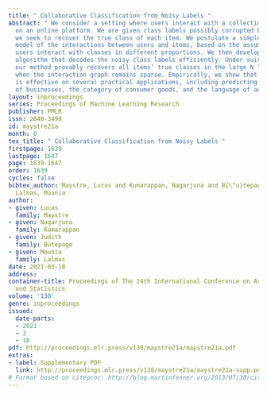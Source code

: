 ```yaml
---
title: " Collaborative Classification from Noisy Labels "
abstract: " We consider a setting where users interact with a collection of N items
  on an online platform. We are given class labels possibly corrupted by noise, and
  we seek to recover the true class of each item. We postulate a simple probabilistic
  model of the interactions between users and items, based on the assumption that
  users interact with classes in different proportions. We then develop a message-passing
  algorithm that decodes the noisy class labels efficiently. Under suitable assumptions,
  our method provably recovers all items’ true classes in the large N limit, even
  when the interaction graph remains sparse. Empirically, we show that our approach
  is effective on several practical applications, including predicting the location
  of businesses, the category of consumer goods, and the language of audio content. "
layout: inproceedings
series: Proceedings of Machine Learning Research
publisher: PMLR
issn: 2640-3498
id: maystre21a
month: 0
tex_title: " Collaborative Classification from Noisy Labels "
firstpage: 1639
lastpage: 1647
page: 1639-1647
order: 1639
cycles: false
bibtex_author: Maystre, Lucas and Kumarappan, Nagarjuna and B{\"u}tepage, Judith and
  Lalmas, Mounia
author:
- given: Lucas
  family: Maystre
- given: Nagarjuna
  family: Kumarappan
- given: Judith
  family: Bütepage
- given: Mounia
  family: Lalmas
date: 2021-03-18
address:
container-title: Proceedings of The 24th International Conference on Artificial Intelligence
  and Statistics
volume: '130'
genre: inproceedings
issued:
  date-parts:
  - 2021
  - 3
  - 18
pdf: http://proceedings.mlr.press/v130/maystre21a/maystre21a.pdf
extras:
- label: Supplementary PDF
  link: http://proceedings.mlr.press/v130/maystre21a/maystre21a-supp.pdf
# Format based on citeproc: http://blog.martinfenner.org/2013/07/30/citeproc-yaml-for-bibliographies/
---
```

